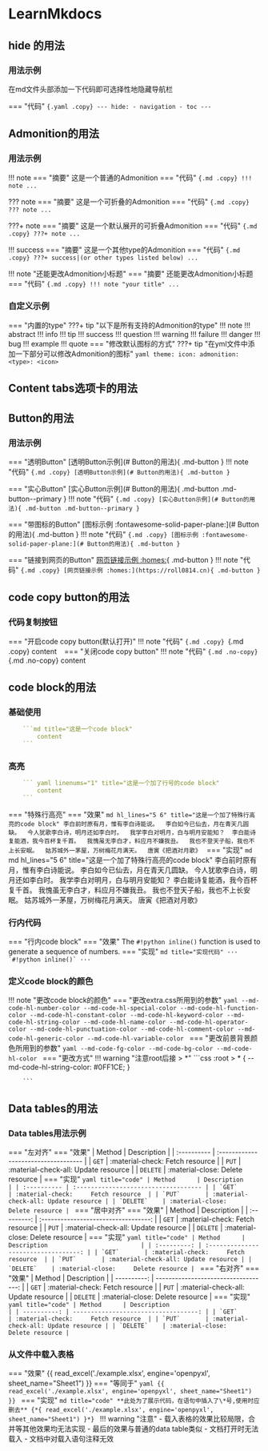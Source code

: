 # LearnMkdocs

## hide 的用法

### 用法示例

在md文件头部添加一下代码即可选择性地隐藏导航栏

=== "代码"
    ```{.yaml .copy}
    ---
    hide:
        - navigation
        - toc
    ---
    ```

## Admonition的用法

### 用法示例

!!! note
    === "摘要"
        这是一个普通的Admonition
    === "代码"
        ```{.md .copy}
        !!! note
            ...
        ```

??? note
    === "摘要"
        这是一个可折叠的Admonition
    === "代码"
        ```{.md .copy}
        ??? note
            ...
        ```

???+ note
    === "摘要"
        这是一个默认展开的可折叠Admonition
    === "代码"
        ```{.md .copy}
        ???+ note
            ...
        ```

!!! success
    === "摘要"
        这是一个其他type的Admonition
    === "代码"
        ```{.md .copy}
        ???+ success|(or other types listed below)
            ...
        ```

!!! note "还能更改Admonition小标题"
    === "摘要"
        还能更改Admonition小标题
    === "代码"
        ```{.md .copy}
        !!! note "your title"
            ...
        ```

### 自定义示例

=== "内置的type"
    ???+ tip "以下是所有支持的Admonition的type"
        !!! note
        !!! abstract
        !!! info
        !!! tip
        !!! success
        !!! question
        !!! warning
        !!! failure
        !!! danger
        !!! bug
        !!! example
        !!! quote
=== "修改默认图标的方式"
    ???+ tip "在yml文件中添加一下部分可以修改Admonition的图标"
        ```yaml
        theme:
        icon:
            admonition:
            <type>: <icon>
        ```

## Content tabs选项卡的用法

## Button的用法

### 用法示例

=== "透明Button"
    [透明Button示例](# Button的用法){ .md-button }
    !!! note "代码"
        ```{.md .copy}
        [透明Button示例](# Button的用法){ .md-button }
        ```

=== "实心Button"
    [实心Button示例](# Button的用法){ .md-button .md-button--primary }
    !!! note "代码"
        ```{.md .copy}
        [实心Button示例](# Button的用法){ .md-button .md-button--primary }
        ```
 
=== "带图标的Button"
    [图标示例 :fontawesome-solid-paper-plane:](# Button的用法){ .md-button }
    !!! note "代码"
        ```{.md .copy}
        [图标示例 :fontawesome-solid-paper-plane:](# Button的用法){ .md-button }
        ```

=== "链接到网页的Button"
    [网页链接示例 :homes:](https://roll0814.cn){ .md-button }
    !!! note "代码"
        ```{.md .copy}
        [网页链接示例 :homes:](https://roll0814.cn){ .md-button }
        ```

## code copy button的用法

### 代码复制按钮

=== "开启code copy button(默认打开)"
    !!! note "代码"
        ```{.md .copy}
            ```{.md .copy}
                content
            ```
        ```
=== "关闭code copy button"
    !!! note "代码"
        ```{.md .no-copy}
            ```{.md .no-copy}
                content
            ```
        ```

## code block的用法

### 基础使用

``` yaml title="这是一个加了标题的code block"
    ```md title="这是一个code block"
        content
    ```
```

### 高亮

``` yaml linenums="1" title="这是一个加了行号的code block"
    ``` yaml linenums="1" title="这是一个加了行号的code block"
        content
    ```
```

=== "特殊行高亮"
    === "效果"
        ``` md hl_lines="5 6" title="这是一个加了特殊行高亮的code block"
        李白前时原有月，惟有李白诗能说。 
        李白如今已仙去，月在青天几圆缺。 
        今人犹歌李白诗，明月还如李白时。 
        我学李白对明月，白与明月安能知？ 
        李白能诗复能酒，我今百杯复千首。 
        我愧虽无李白才，料应月不嫌我丑。 
        我也不登天子船，我也不上长安眠。 
        姑苏城外一茅屋，万树梅花月满天。 
                    唐寅《把酒对月歌》 
        ```
    === "实现"
        ``` md
            ``` md hl_lines="5 6" title="这是一个加了特殊行高亮的code block"
            李白前时原有月，惟有李白诗能说。 
            李白如今已仙去，月在青天几圆缺。 
            今人犹歌李白诗，明月还如李白时。 
            我学李白对明月，白与明月安能知？ 
            李白能诗复能酒，我今百杯复千首。 
            我愧虽无李白才，料应月不嫌我丑。 
            我也不登天子船，我也不上长安眠。 
            姑苏城外一茅屋，万树梅花月满天。 
                        唐寅《把酒对月歌》 
            ```
        ```

### 行内代码

=== "行内code block"
    === "效果"
        The `#!python inline()` function is used to generate a sequence of numbers.
    === "实现"
        ```md title="实现代码"
            ··· `#!python inline()` ···
        ```

### 定义code block的颜色

!!! note "更改code block的颜色"
    === "更改extra.css所用到的参数"
        ```yaml
        --md-code-hl-number-color
        --md-code-hl-special-color
        --md-code-hl-function-color
        --md-code-hl-constant-color
        --md-code-hl-keyword-color
        --md-code-hl-string-color
        --md-code-hl-name-color
        --md-code-hl-operator-color
        --md-code-hl-punctuation-color
        --md-code-hl-comment-color
        --md-code-hl-generic-color
        --md-code-hl-variable-color
        ```
    === "更改前景背景颜色所用到的参数"
        ```yaml
        --md-code-fg-color
        --md-code-bg-color
        --md-code-hl-color
        ```
    === "更改方式"
        !!! warning "注意root后接 > *"
        ```css
        :root > * {
        --md-code-hl-string-color: #0FF1CE;
        }

        ```

## Data tables的用法

### Data tables用法示例

=== "左对齐"
    === "效果"
        | Method      | Description                          |
        | :---------- | :----------------------------------- |
        | `GET`       | :material-check:     Fetch resource  |
        | `PUT`       | :material-check-all: Update resource |
        | `DELETE`    | :material-close:     Delete resource |
    === "实现"
        ```yaml title="code"
        | Method      | Description                          |
        | :---------- | :----------------------------------- |
        | `GET`       | :material-check:     Fetch resource  |
        | `PUT`       | :material-check-all: Update resource |
        | `DELETE`    | :material-close:     Delete resource |
        ```
=== "居中对齐"
    === "效果"
        | Method      | Description                          |
        | :---------: | :----------------------------------: |
        | `GET`       | :material-check:     Fetch resource  |
        | `PUT`       | :material-check-all: Update resource |
        | `DELETE`    | :material-close:     Delete resource |
    === "实现"
        ```yaml title="code"
        | Method      | Description                          |
        | :---------: | :----------------------------------: |
        | `GET`       | :material-check:     Fetch resource  |
        | `PUT`       | :material-check-all: Update resource |
        | `DELETE`    | :material-close:     Delete resource |
        ```
=== "右对齐"
    === "效果"
        | Method      | Description                          |
        | ----------: | -----------------------------------: |
        | `GET`       | :material-check:     Fetch resource  |
        | `PUT`       | :material-check-all: Update resource |
        | `DELETE`    | :material-close:     Delete resource |
    === "实现"
        ```yaml title="code"
        | Method      | Description                          |
        | ----------: | -----------------------------------: |
        | `GET`       | :material-check:     Fetch resource  |
        | `PUT`       | :material-check-all: Update resource |
        | `DELETE`    | :material-close:     Delete resource |
        ```

### 从文件中载入表格

=== "效果"
    {{ read_excel('./example.xlsx', engine='openpyxl', sheet_name="Sheet1") }}
=== "等同于"
    ```yaml
    {{ read_excel('./example.xlsx', engine='openpyxl', sheet_name="Sheet1") }}
    ```
=== "实现"
    ```md title="code"
    **此处为了展示代码，在语句中插入了\*号,使用时应删去**
    {*{ read_excel('./example.xlsx', engine='openpyxl', sheet_name="Sheet1") }*}
    ```
!!! warning "注意"
    - 载入表格的效果比较局限，合并等其他效果均无法实现
    - 最后的效果与普通的data table类似
    - 文档打开时无法载入
    - 文档中对载入语句注释无效
